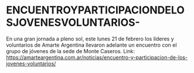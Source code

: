 # ENCUENTROYPARTICIPACIONDELOSJOVENESVOLUNTARIOS-
En una gran jornada a pleno sol, este lunes 21 de febrero los líderes y voluntarios de Amarte Argentina llevaron adelante un encuentro con el grupo de jóvenes de la sede de Monte Caseros. Link: https://amarteargentina.com.ar/noticias/encuentro-y-participacion-de-los-jovenes-voluntarios/
